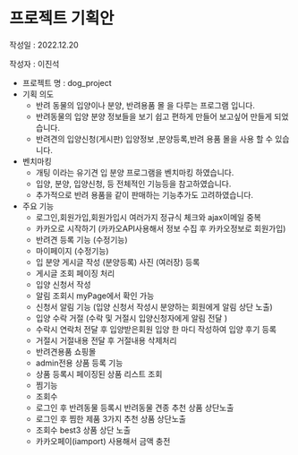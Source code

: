 # 프로젝트 기획안
작성일 : 2022.12.20

작성자 : 이진석


- 프로젝트 명 : dog_project
- 기획 의도 
    - 반려 동물의 입양이나 분양, 반려용품 몰 을 다루는 
  프로그램 입니다. 
    - 반려동물의 입양 분양 정보들을 보기 쉽고 편하게  만들어 
  보고싶어 만들게 되었습니다.
    - 반려견의 입양신청(게시판) 입양정보 ,분양등록,반려 용품 몰을 사용 할
수 있습니다.
- 벤치마킹
    - 개팅 이라는 유기견 입 분양 프로그램을 벤치마킹 하였습니다.
    - 입양, 분양, 입양신청, 등 전체적인 기능등을 참고하였습니다.
    - 추가적으로 반려 용품을 같이 판매하는 기능추가도 고려하였습니다.
- 주요 기능
    - 로그인,회원가입,회원가입시 여러가지 정규식 체크와 ajax이메일 중복
    - 카카오로 시작하기 (카카오API사용해서 정보 수집 후 카카오정보로 회원가입)
    - 반려견 등록 기능 (수정기능)
    - 마이페이지 (수정기능) 
    - 입 분양 게시글 작성 (분양등록) 사진 (여러장) 등록 
    - 게시글 조회 페이징 처리
    - 입양 신청서 작성 
    - 알림 조회시 myPage에서 확인 가능
    - 신청서 알림 기능 (입양 신청서 작성시 분양하는 회원에게 알림 상단 노출)
    - 입양 수락 거절 (수락 및 거절시 입양신청자에게 알림 전달 )
    - 수락시 연락처 전달 후 입양받은회원 입양 한 마디 작성하여 입양 후기 등록
    - 거절시 거절내용 전달 후 거절내용 삭제처리 
    - 반려견용품 쇼핑몰 
    - admin전용 상품 등록 기능 
    - 상품 등록시 페이징된 상품 리스트 조회
    - 찜기능
    - 조회수
    - 로그인 후 반려동물 등록시 반려동물 견종 추천 상품 상단노출
    - 로그인 후 찜한 제품 3가지 추천 상품 상단노출
    - 조회수 best3 상품 상단 노출 
    - 카카오페이(iamport) 사용해서 금액 충전 
   
